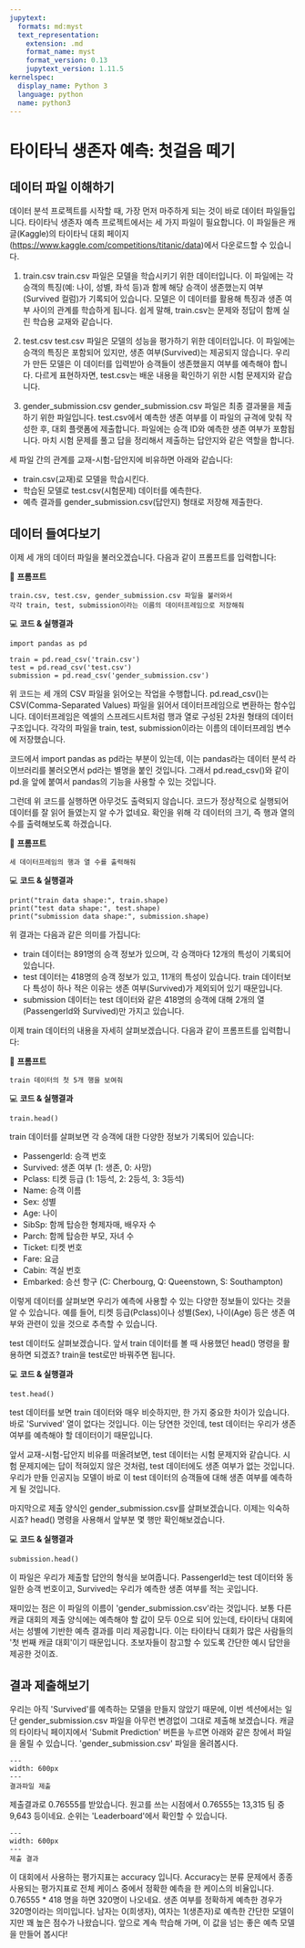 ```yaml
---
jupytext:
  formats: md:myst
  text_representation:
    extension: .md
    format_name: myst
    format_version: 0.13
    jupytext_version: 1.11.5
kernelspec:
  display_name: Python 3
  language: python
  name: python3
---
```




# 타이타닉 생존자 예측: 첫걸음 떼기

## 데이터 파일 이해하기
데이터 분석 프로젝트를 시작할 때, 가장 먼저 마주하게 되는 것이 바로 데이터 파일들입니다. 타이타닉 생존자 예측 프로젝트에서는 세 가지 파일이 필요합니다. 이 파일들은 캐글(Kaggle)의 타이타닉 대회 페이지(https://www.kaggle.com/competitions/titanic/data)에서 다운로드할 수 있습니다.

1. train.csv
train.csv 파일은 모델을 학습시키기 위한 데이터입니다.
이 파일에는 각 승객의 특징(예: 나이, 성별, 좌석 등)과 함께 해당 승객이 생존했는지 여부(Survived 컬럼)가 기록되어 있습니다. 모델은 이 데이터를 활용해 특징과 생존 여부 사이의 관계를 학습하게 됩니다.
쉽게 말해, train.csv는 문제와 정답이 함께 실린 학습용 교재와 같습니다.

2. test.csv
test.csv 파일은 모델의 성능을 평가하기 위한 데이터입니다.
이 파일에는 승객의 특징은 포함되어 있지만, 생존 여부(Survived)는 제공되지 않습니다. 우리가 만든 모델은 이 데이터를 입력받아 승객들이 생존했을지 여부를 예측해야 합니다.
다르게 표현하자면, test.csv는 배운 내용을 확인하기 위한 시험 문제지와 같습니다.

3. gender_submission.csv
gender_submission.csv 파일은 최종 결과물을 제출하기 위한 파일입니다.
test.csv에서 예측한 생존 여부를 이 파일의 규격에 맞춰 작성한 후, 대회 플랫폼에 제출합니다. 파일에는 승객 ID와 예측한 생존 여부가 포함됩니다.
마치 시험 문제를 풀고 답을 정리해서 제출하는 답안지와 같은 역할을 합니다.

세 파일 간의 관계를 교재-시험-답안지에 비유하면 아래와 같습니다:
- train.csv(교재)로 모델을 학습시킨다.
- 학습된 모델로 test.csv(시험문제) 데이터를 예측한다.
- 예측 결과를 gender_submission.csv(답안지) 형태로 저장해 제출한다.



## 데이터 들여다보기

이제 세 개의 데이터 파일을 불러오겠습니다. 다음과 같이 프롬프트를 입력합니다:

📝 **프롬프트**
```
train.csv, test.csv, gender_submission.csv 파일을 불러와서 
각각 train, test, submission이라는 이름의 데이터프레임으로 저장해줘
```

💻 **코드 & 실행결과**
```{code-cell}
import pandas as pd

train = pd.read_csv('train.csv')
test = pd.read_csv('test.csv')
submission = pd.read_csv('gender_submission.csv')
```

위 코드는 세 개의 CSV 파일을 읽어오는 작업을 수행합니다. pd.read_csv()는 CSV(Comma-Separated Values) 파일을 읽어서 데이터프레임으로 변환하는 함수입니다. 데이터프레임은 엑셀의 스프레드시트처럼 행과 열로 구성된 2차원 형태의 데이터 구조입니다. 각각의 파일을 train, test, submission이라는 이름의 데이터프레임 변수에 저장했습니다. 

코드에서 import pandas as pd라는 부분이 있는데, 이는 pandas라는 데이터 분석 라이브러리를 불러오면서 pd라는 별명을 붙인 것입니다. 그래서 pd.read_csv()와 같이 pd.을 앞에 붙여서 pandas의 기능을 사용할 수 있는 것입니다.




그런데 위 코드를 실행하면 아무것도 출력되지 않습니다. 코드가 정상적으로 실행되어 데이터를 잘 읽어 들였는지 알 수가 없네요. 확인을 위해 각 데이터의 크기, 즉 행과 열의 수를 출력해보도록 하겠습니다.

📝 **프롬프트**

```
세 데이터프레임의 행과 열 수를 출력해줘
```

💻 **코드 & 실행결과**

```{code-cell}
print("train data shape:", train.shape)
print("test data shape:", test.shape)
print("submission data shape:", submission.shape)
```

위 결과는 다음과 같은 의미를 가집니다:

- train 데이터는 891명의 승객 정보가 있으며, 각 승객마다 12개의 특성이 기록되어 있습니다.
- test 데이터는 418명의 승객 정보가 있고, 11개의 특성이 있습니다. train 데이터보다 특성이 하나 적은 이유는 생존 여부(Survived)가 제외되어 있기 때문입니다.
- submission 데이터는 test 데이터와 같은 418명의 승객에 대해 2개의 열(PassengerId와 Survived)만 가지고 있습니다.




이제 train 데이터의 내용을 자세히 살펴보겠습니다. 다음과 같이 프롬프트를 입력합니다:

📝 **프롬프트**
```
train 데이터의 첫 5개 행을 보여줘
```

💻 **코드 & 실행결과**
```{code-cell}
train.head()
```

train 데이터를 살펴보면 각 승객에 대한 다양한 정보가 기록되어 있습니다:
- PassengerId: 승객 번호
- Survived: 생존 여부 (1: 생존, 0: 사망)
- Pclass: 티켓 등급 (1: 1등석, 2: 2등석, 3: 3등석)
- Name: 승객 이름
- Sex: 성별
- Age: 나이
- SibSp: 함께 탑승한 형제자매, 배우자 수
- Parch: 함께 탑승한 부모, 자녀 수
- Ticket: 티켓 번호
- Fare: 요금
- Cabin: 객실 번호
- Embarked: 승선 항구 (C: Cherbourg, Q: Queenstown, S: Southampton)

이렇게 데이터를 살펴보면 우리가 예측에 사용할 수 있는 다양한 정보들이 있다는 것을 알 수 있습니다. 예를 들어, 티켓 등급(Pclass)이나 성별(Sex), 나이(Age) 등은 생존 여부와 관련이 있을 것으로 추측할 수 있습니다.



test 데이터도 살펴보겠습니다. 앞서 train 데이터를 볼 때 사용했던 head() 명령을 활용하면 되겠죠? train을 test로만 바꿔주면 됩니다.

💻 **코드 & 실행결과**
```{code-cell}
test.head()
```

test 데이터를 보면 train 데이터와 매우 비슷하지만, 한 가지 중요한 차이가 있습니다. 바로 'Survived' 열이 없다는 것입니다. 이는 당연한 것인데, test 데이터는 우리가 생존 여부를 예측해야 할 데이터이기 때문입니다.

앞서 교재-시험-답안지 비유를 떠올려보면, test 데이터는 시험 문제지와 같습니다. 시험 문제지에는 답이 적혀있지 않은 것처럼, test 데이터에도 생존 여부가 없는 것입니다. 우리가 만들 인공지능 모델이 바로 이 test 데이터의 승객들에 대해 생존 여부를 예측하게 될 것입니다.



마지막으로 제출 양식인 gender_submission.csv를 살펴보겠습니다. 이제는 익숙하시죠? head() 명령을 사용해서 앞부분 몇 행만 확인해보겠습니다.

💻 **코드 & 실행결과**
```{code-cell}
submission.head()
```

이 파일은 우리가 제출할 답안의 형식을 보여줍니다. PassengerId는 test 데이터와 동일한 승객 번호이고, Survived는 우리가 예측한 생존 여부를 적는 곳입니다.

재미있는 점은 이 파일의 이름이 'gender_submission.csv'라는 것입니다. 보통 다른 캐글 대회의 제출 양식에는 예측해야 할 값이 모두 0으로 되어 있는데, 타이타닉 대회에서는 성별에 기반한 예측 결과를 미리 제공합니다. 이는 타이타닉 대회가 많은 사람들의 '첫 번째 캐글 대회'이기 때문입니다. 초보자들이 참고할 수 있도록 간단한 예시 답안을 제공한 것이죠.



## 결과 제출해보기

우리는 아직 'Survived'를 예측하는 모델을 만들지 않았기 때문에, 이번 섹션에서는 일단 gender_submission.csv 파일을 아무런 변경없이 그대로 제출해 보겠습니다. 캐글의 타이타닉 페이지에서 'Submit Prediction' 버튼을 누르면 아래와 같은 창에서 파일을 올릴 수 있습니다. 'gender_submission.csv' 파일을 올려봅시다.

```{figure} ./images/11-1.png
---
width: 600px
---
결과파일 제출
```


제출결과로 0.76555를 받았습니다. 원고를 쓰는 시점에서 0.76555는 13,315 팀 중 9,643 등이네요. 순위는 'Leaderboard'에서 확인할 수 있습니다.

```{figure} ./images/11-2.png
---
width: 600px
---
제출 결과
```

이 대회에서 사용하는 평가지표는 accuracy 입니다. Accuracy는 분류 문제에서 종종 사용되는 평가지표로 전체 케이스 중에서 정확한 예측을 한 케이스의 비율입니다. 0.76555 * 418 명을 하면 320명이 나오네요. 생존 여부를 정확하게 예측한 경우가 320명이라는 의미입니다. 남자는 0(희생자), 여자는 1(생존자)로 예측한 간단한 모델이지만 꽤 높은 점수가 나왔습니다. 앞으로 계속 학습해 가며, 이 값을 넘는 좋은 예측 모델을 만들어 봅시다!

